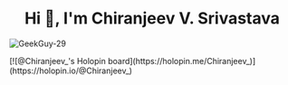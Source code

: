 <h1 align="center">Hi 👋, I'm Chiranjeev V. Srivastava</h1>
<p align="left"> <img src="https://komarev.com/ghpvc/?username=GeekGou-29&label=Profile%20views&color=0e75b6&style=flat" alt="GeekGuy-29" /> </p>
[![@Chiranjeev_'s Holopin board](https://holopin.me/Chiranjeev_)](https://holopin.io/@Chiranjeev_)
